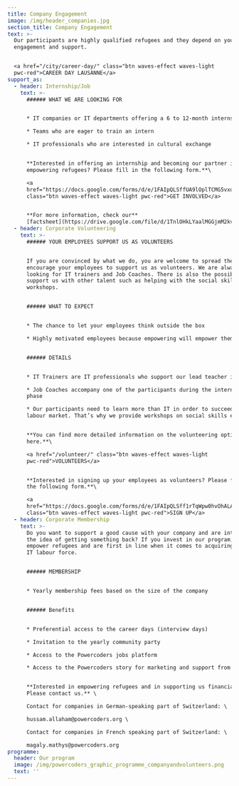 ```yaml
---
title: Company Engagement
image: /img/header_companies.jpg
section_title: Company Engagement
text: >-
  Our participants are highly qualified refugees and they depend on your
  engagement and support. 


  <a href="/city/career-day/" class="btn waves-effect waves-light
  pwc-red">CAREER DAY LAUSANNE</a>
support_as:
  - header: Internship/Job
    text: >-
      ###### WHAT WE ARE LOOKING FOR


      * IT companies or IT departments offering a 6 to 12-month internship

      * Teams who are eager to train an intern

      * IT professionals who are interested in cultural exchange


      **Interested in offering an internship and becoming our partner in
      empowering refugees? Please fill in the following form.**\

      <a
      href="https://docs.google.com/forms/d/e/1FAIpQLSffUA9lOplTCMG5vxd6J88iTsiIlZkcdf5IUdiXXw7sZ4Z5mQ/viewform?fbzx=-6735314925838377371"
      class="btn waves-effect waves-light pwc-red">GET INVOLVED</a> 


      **For more information, check our**
      [factsheet](https://drive.google.com/file/d/1TnlOHkLYaalMGGjmM2kvN6oJON3KVtpY/view).
  - header: Corporate Volunteering
    text: >-
      ###### YOUR EMPLOYEES SUPPORT US AS VOLUNTEERS


      If you are convinced by what we do, you are welcome to spread the word and
      encourage your employees to support us as volunteers. We are always
      looking for IT trainers and Job Coaches. There is also the possibility to
      support us with other talent such as helping with the social skills
      workshops.  


      ###### WHAT TO EXPECT


      * The chance to let your employees think outside the box

      * Highly motivated employees because empowering will empower them


      ###### DETAILS


      * IT Trainers are IT professionals who support our lead teacher in class 

      * Job Coaches accompany one of the participants during the internship
      phase

      * Our participants need to learn more than IT in order to succeed in the
      labour market. That’s why we provide workshops on social skills etc.


      **You can find more detailed information on the volunteering options
      here.**\

      <a href="/volunteer/" class="btn waves-effect waves-light
      pwc-red">VOLUNTEERS</a>


      **Interested in signing up your employees as volunteers? Please fill in
      the following form.**\

      <a
      href="https://docs.google.com/forms/d/e/1FAIpQLSff1rTqWpw0hvOhALAy8OEbViZK43PhtbQTV9nRG4GE5g1w3Q/viewform"
      class="btn waves-effect waves-light pwc-red">SIGN UP</a>
  - header: Corporate Membership
    text: >-
      Do you want to support a good cause with your company and are intrigued by
      the idea of getting something back? If you invest in our program, you
      empower refugees and are first in line when it comes to acquiring talented
      IT labour force.


      ###### MEMBERSHIP


      * Yearly membership fees based on the size of the company


      ###### Benefits


      * Preferential access to the career days (interview days)

      * Invitation to the yearly community party

      * Access to the Powercoders jobs platform

      * Access to the Powercoders story for marketing and support from us


      **Interested in empowering refugees and in supporting us financially?
      Please contact us.** \

      Contact for companies in German-speaking part of Switzerland: \

      hussam.allaham@powercoders.org \

      Contact for companies in French speaking part of Switzerland: \

      magaly.mathys@powercoders.org
programme:
  header: Our program
  image: /img/powercoders_graphic_programme_companyandvolunteers.png
  text: ''
---
```


